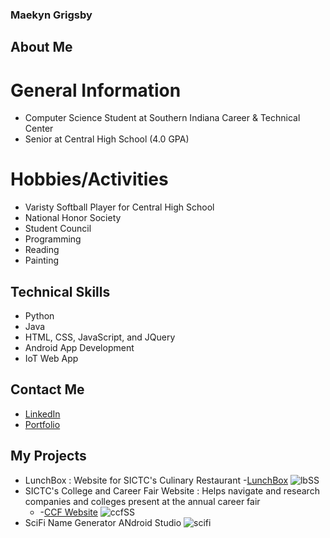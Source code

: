 ### Maekyn Grigsby

## About Me

# General Information
- Computer Science Student at Southern Indiana Career & Technical Center
- Senior at Central High School (4.0 GPA)

# Hobbies/Activities
- Varisty Softball Player for Central High School
- National Honor Society
- Student Council
- Programming
- Reading
- Painting

## Technical Skills
- Python
- Java
- HTML, CSS, JavaScript, and JQuery
- Android App Development
- IoT Web App

## Contact Me
- [LinkedIn](https://www.linkedin.com/in/maekyn-g-509081243/)
- [Portfolio](https://maekyngrigs10.github.io/PortfolioFinal/)

## My Projects
- LunchBox : Website for SICTC's Culinary Restaurant
  -[LunchBox](https://sictccs.github.io/LunchBox/)
  ![lbSS](https://github.com/maekyngrigs10/About-Me/assets/107376573/d04f7000-5fba-4ebd-ada6-f8feb81e9174)
- SICTC's College and Career Fair Website : Helps navigate and research companies and colleges present at the annual career fair
  - -[CCF Website](https://sictccs.github.io/CCF/)
  ![ccfSS](https://github.com/maekyngrigs10/About-Me/assets/107376573/aeadeacf-1707-4a37-98c3-9a8e765cd8af)
- SciFi Name Generator ANdroid Studio
  ![scifi](https://github.com/maekyngrigs10/About-Me/assets/107376573/a2bf507c-9df2-44e8-9a5f-aaaa62f8191a)


